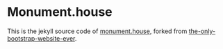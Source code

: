 

Monument.house
=====

This is the jekyll source code of [monument.house](https://monument.house), forked from [the-only-bootstrap-website-ever](http://adventurega.me/bootstrap/).

